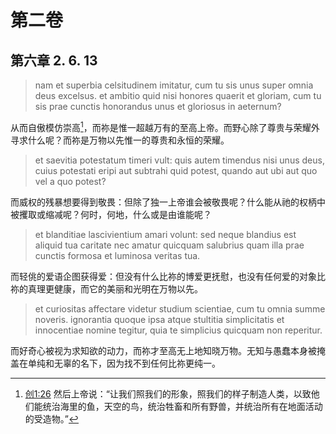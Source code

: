 # 第二卷
## 第六章 2. 6. 13

> nam et superbia celsitudinem imitatur, cum tu sis unus super omnia deus excelsus. et ambitio quid nisi honores quaerit et gloriam, cum tu sis prae cunctis honorandus unus et gloriosus in aeternum?

从而自傲模仿崇高[^1]，而祢是惟一超越万有的至高上帝。而野心除了尊贵与荣耀外寻求什么呢？而祢是万物以先惟一的尊贵和永恒的荣耀。

[^1]: [创1:26](https://biblehub.com/genesis/1-26.htm) 然后上帝说：“让我们照我们的形象，照我们的样子制造人类，以致他们能统治海里的鱼，天空的鸟，统治牲畜和所有野兽，并统治所有在地面活动的受造物。”

> et saevitia potestatum timeri vult: quis autem timendus nisi unus deus, cuius potestati eripi aut subtrahi quid potest, quando aut ubi aut quo vel a quo potest?

而威权的残暴想要得到敬畏：但除了独一上帝谁会被敬畏呢？什么能从祂的权柄中被攫取或缩减呢？何时，何地，什么或是由谁能呢？

> et blanditiae lascivientium amari volunt: sed neque blandius est aliquid tua caritate nec amatur quicquam salubrius quam illa prae cunctis formosa et luminosa veritas tua.

而轻佻的爱语企图获得爱：但没有什么比祢的博爱更抚慰，也没有任何爱的对象比祢的真理更健康，而它的美丽和光明在万物以先。

> et curiositas affectare videtur studium scientiae, cum tu omnia summe noveris. ignorantia quoque ipsa atque stultitia simplicitatis et innocentiae nomine tegitur, quia te simplicius quicquam non reperitur.

而好奇心被视为求知欲的动力，而祢才至高无上地知晓万物。无知与愚蠢本身被掩盖在单纯和无辜的名下，因为找不到任何比祢更纯一。